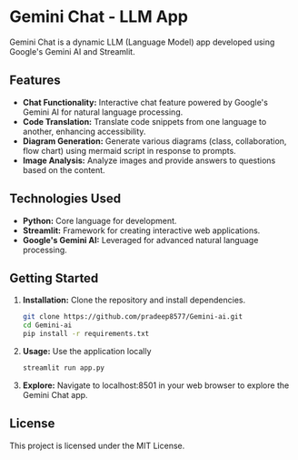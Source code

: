 # Gemini Chat - LLM App

Gemini Chat is a dynamic LLM (Language Model) app developed using Google's Gemini AI and Streamlit.

## Features

- **Chat Functionality:** Interactive chat feature powered by Google's Gemini AI for natural language processing.
- **Code Translation:** Translate code snippets from one language to another, enhancing accessibility.
- **Diagram Generation:** Generate various diagrams (class, collaboration, flow chart) using mermaid script in response to prompts.
- **Image Analysis:** Analyze images and provide answers to questions based on the content.

## Technologies Used

- **Python:** Core language for development.
- **Streamlit:** Framework for creating interactive web applications.
- **Google's Gemini AI:** Leveraged for advanced natural language processing.


## Getting Started

1. **Installation:** Clone the repository and install dependencies.
   ```bash
   git clone https://github.com/pradeep8577/Gemini-ai.git
   cd Gemini-ai
   pip install -r requirements.txt
2. **Usage:** Use the application locally
   ```bash
   streamlit run app.py
3. **Explore:** Navigate to localhost:8501 in your web browser to explore the Gemini Chat app.

## License

This project is licensed under the MIT License.
